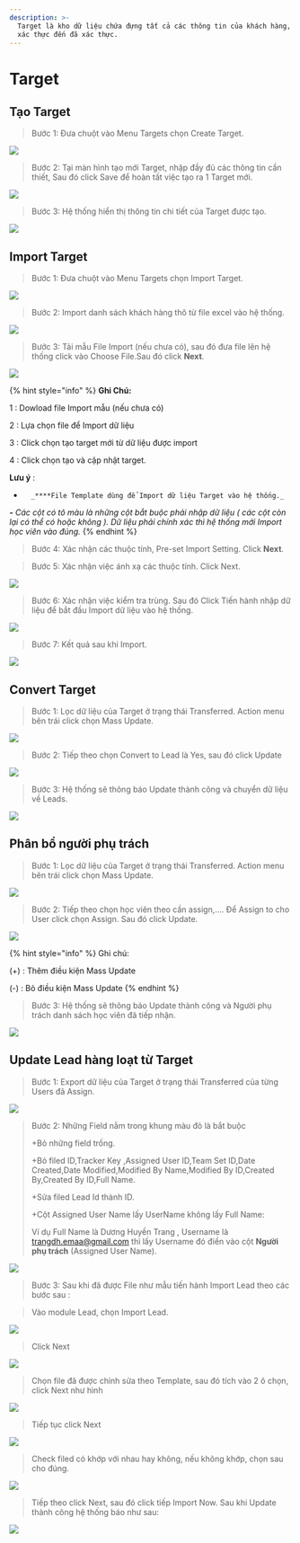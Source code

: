 ```yaml
---
description: >-
  Target là kho dữ liệu chứa đựng tất cả các thông tin của khách hàng, từ chưa
  xác thực đến đã xác thực.
---
```


# Target

## Tạo Target

> Bước 1: Đưa chuột vào Menu Targets chọn Create Target.

![](../.gitbook/assets/taotarget1.png)

> Bước 2: Tại màn hình tạo mới Target, nhập đầy đủ các thông tin cần thiết, Sau đó click Save để hoàn tất việc tạo ra 1 Target mới.

![](../.gitbook/assets/taotarget2.png)

> Bước 3: Hệ thống hiển thị thông tin chi tiết của Target được tạo.

![](../.gitbook/assets/taotarget3.png)

## Import Target

> Bước 1: Đưa chuột vào Menu Targets chọn Import Target.

![](../.gitbook/assets/1.png)

> Bước 2: Import danh sách khách hàng thô từ file excel vào hệ thống.

![](../.gitbook/assets/2%20%281%29.png)

> Bước 3:  Tải mẫu File Import \(nếu chưa có\), sau đó đưa file lên hệ thống click vào Choose File.Sau đó click **Next**.

![](../.gitbook/assets/3%20%282%29.png)

{% hint style="info" %}
**Ghi Chú:**

1 : Dowload file Import mẫu \(nếu chưa có\)

2 : Lựa chọn file để Import dữ liệu

3 : Click chọn tạo target mới từ dữ liệu được import

4 : Click chọn tạo và cập nhật target.

**Lưu ý** :

-       _****File Template dùng để Import dữ liệu Target vào hệ thống._ 

_**-**       Các cột có tô màu là những cột bắt buộc phải nhập dữ liệu \( các cột còn lại có thể có hoặc không \). Dữ liệu phải chính xác thì hệ thống mới Import học viên vào đúng._
{% endhint %}

> Bước 4:  Xác nhận các thuộc tính, Pre-set Import Setting. Click **Next**.

> Bước 5: Xác nhận việc ánh xạ các thuộc tính. Click Next.

![](../.gitbook/assets/5%20%281%29.png)

> Bước 6:  Xác nhận việc kiểm tra trùng. Sau đó Click Tiến hành nhập dữ liệu để bắt đầu Import dữ liệu vào hệ thống.

![](../.gitbook/assets/6%20%281%29.png)

> Bước 7: Kết quả sau khi Import.

![](../.gitbook/assets/7%20%281%29.png)

## Convert Target

> Bước 1: Lọc dữ liệu của Target ở trạng thái Transferred. Action menu bên trái click chọn Mass Update.

![](../.gitbook/assets/1%20%282%29.png)

> Bước 2:  Tiếp theo chọn Convert to Lead là Yes, sau đó click Update

![](../.gitbook/assets/converttarget1.png)

> Bước 3: Hệ thống sẽ thông báo Update thành công và chuyển dữ liệu về Leads.

![](../.gitbook/assets/converttarget2.png)

## Phân bổ người phụ trách

> Bước 1: Lọc dữ liệu của Target ở trạng thái Transferred. Action menu bên trái click chọn Mass Update.

![](../.gitbook/assets/1%20%282%29.png)

> Bước 2:  Tiếp theo chọn học viên theo cần assign,…. Để Assign to cho User click chọn Assign. Sau đó click Update.

![](../.gitbook/assets/2%20%282%29.png)

{% hint style="info" %}
Ghi chú:

\(+\) : Thêm điều kiện Mass Update 

\(-\) : Bỏ điều kiện Mass Update
{% endhint %}

> Bước 3: Hệ thống sẽ thông báo Update thành công và Người phụ trách danh sách học viên đã tiếp nhận.

![](../.gitbook/assets/3%20%281%29.png)

## Update Lead hàng loạt từ Target

> Bước  1:  Export dữ liệu của Target ở trạng thái Transferred của từng Users đã Assign.

![](../.gitbook/assets/update1.png)

> Bước 2: Những Field nằm trong khung màu đỏ là bắt buộc
>
> +Bỏ những field trống.
>
> +Bỏ filed ID,Tracker Key ,Assigned User ID,Team Set ID,Date Created,Date Modified,Modified By Name,Modified By ID,Created By,Created By ID,Full Name.
>
> +Sửa filed  Lead Id thành ID.
>
> +Cột Assigned User Name lấy UserName không lấy Full Name:
>
>  Ví dụ Full Name là Dương Huyền Trang , Username là [trangdh.emaa@gmail.com](mailto:trangdh.emaa@gmail.com) thì lấy Username đó điền vào cột **Người phụ trách** \(Assigned User Name\).

![](../.gitbook/assets/updadatelead1.png)

> Bước 3: Sau khi đã được File như mẫu tiến hành Import Lead theo các bước sau :

> Vào module Lead, chọn Import Lead.

![](../.gitbook/assets/importlead.png)

> Click Next

![](../.gitbook/assets/2%20%281%29.png)

> Chọn file đã được chỉnh sửa theo Template, sau đó tích vào 2 ô chọn, click Next như hình

![](../.gitbook/assets/updatelead3.png)

> Tiếp tục click Next

![](../.gitbook/assets/4%20%281%29.png)

> Check filed có khớp với nhau hay không, nếu không khớp, chọn sau cho đúng.

![](../.gitbook/assets/5%20%281%29.png)

> Tiếp theo click Next, sau đó click tiếp Import Now. Sau khi Update thành công hệ thống báo như sau:

![](../.gitbook/assets/updatedlead4.png)

## 


